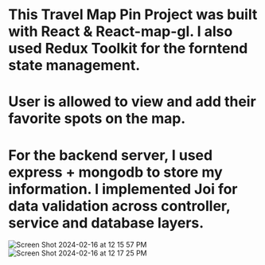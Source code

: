 # This Travel Map Pin Project was built with React & React-map-gl. I also used Redux Toolkit for the forntend state management.
# User is allowed to view and add their favorite spots on the map. 
# For the backend server, I used express + mongodb to store my information. I implemented Joi for data validation across controller, service and database layers.
![Screen Shot 2024-02-16 at 12 15 57 PM](https://github.com/Liao993/travel-map-typescript/assets/73458806/f71d93b1-08c1-433e-978d-e77210ca2bb4)
![Screen Shot 2024-02-16 at 12 17 25 PM](https://github.com/Liao993/travel-map-typescript/assets/73458806/f2483e7f-3835-4a74-8478-02578209a98a)
